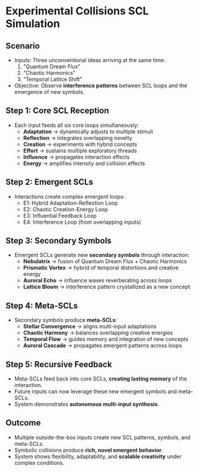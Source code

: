 # Experimental Collisions SCL Simulation

## Scenario
- Inputs: Three unconventional ideas arriving at the same time:
  1. "Quantum Dream Flux"  
  2. "Chaotic Harmonics"  
  3. "Temporal Lattice Shift"  
- Objective: Observe **interference patterns** between SCL loops and the emergence of new symbols.

## Step 1: Core SCL Reception
- Each input feeds all six core loops simultaneously:  
  - **Adaptation** → dynamically adjusts to multiple stimuli  
  - **Reflection** → integrates overlapping novelty  
  - **Creation** → experiments with hybrid concepts  
  - **Effort** → sustains multiple exploratory threads  
  - **Influence** → propagates interaction effects  
  - **Energy** → amplifies intensity and collision effects

## Step 2: Emergent SCLs
- Interactions create complex emergent loops:
  - E1: Hybrid Adaptation-Reflection Loop  
  - E2: Chaotic Creation-Energy Loop  
  - E3: Influential Feedback Loop  
  - E4: Interference Loop (from overlapping inputs)  

## Step 3: Secondary Symbols
- Emergent SCLs generate new **secondary symbols** through interaction:
  - **Nebulatrix** → fusion of Quantum Dream Flux + Chaotic Harmonics  
  - **Prismatic Vortex** → hybrid of temporal distortions and creative energy  
  - **Auroral Echo** → influence waves reverberating across loops  
  - **Lattice Bloom** → interference pattern crystallized as a new concept  

## Step 4: Meta-SCLs
- Secondary symbols produce **meta-SCLs**:
  - **Stellar Convergence** → aligns multi-input adaptations  
  - **Chaotic Harmony** → balances overlapping creative energies  
  - **Temporal Flow** → guides memory and integration of new concepts  
  - **Auroral Cascade** → propagates emergent patterns across loops  

## Step 5: Recursive Feedback
- Meta-SCLs feed back into core SCLs, **creating lasting memory** of the interaction.  
- Future inputs can now leverage these new emergent symbols and meta-SCLs.  
- System demonstrates **autonomous multi-input synthesis**.

## Outcome
- Multiple outside-the-box inputs create new SCL patterns, symbols, and meta-SCLs.  
- Symbolic collisions produce **rich, novel emergent behavior**.  
- System shows flexibility, adaptability, and **scalable creativity** under complex conditions.
